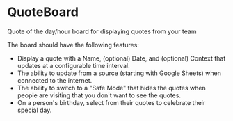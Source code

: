 # QuoteBoard
Quote of the day/hour board for displaying quotes from your team

The board should have the following features:
* Display a quote with a Name, (optional) Date, and (optional) Context that updates at a configurable time interval.
* The ability to update from a source (starting with Google Sheets) when connected to the internet.
* The ability to switch to a "Safe Mode" that hides the quotes when people are visiting that you don't want to see the quotes.
* On a person's birthday, select from their quotes to celebrate their special day.
